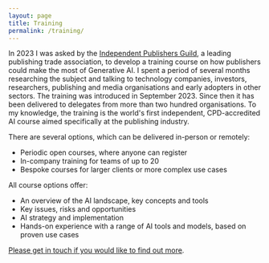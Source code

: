 ```yaml
---
layout: page
title: Training
permalink: /training/
---
```


In 2023 I was asked by the [Independent Publishers Guild](https://www.independentpublishersguild.com/IPG/IPG/Home_page_content/Home.aspx), a leading publishing trade association, to develop a training course on how publishers could make the most of Generative AI. I spent a period of several months researching the subject and talking to technology companies, investors, researchers, publishing and media organisations and early adopters in other sectors. The training was introduced in September 2023. Since then it has been delivered to delegates from more than two hundred organisations. To my knowledge, the training is the world's first independent, CPD-accredited AI course aimed specifically at the publishing industry. 

There are several options, which can be delivered in-person or remotely:
* Periodic open courses, where anyone can register
* In-company training for teams of up to 20
* Bespoke courses for larger clients or more complex use cases

All course options offer:
* An overview of the AI landscape, key concepts and tools
* Key issues, risks and opportunities
* AI strategy and implementation
* Hands-on experience with a range of AI tools and models, based on proven use cases

[Please get in touch if you would like to find out more](mailto:hello@outsidecontext.co.uk).
